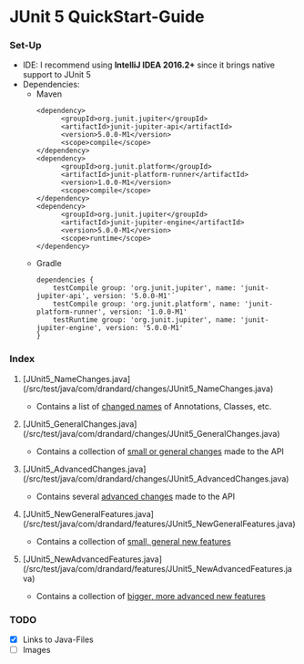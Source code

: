 # JUnit 5 QuickStart-Guide

### Set-Up
- IDE: I recommend using <b>IntelliJ IDEA 2016.2+</b> since it brings native support to JUnit 5
- Dependencies:
    - Maven
        ```
        <dependency>
              <groupId>org.junit.jupiter</groupId>
              <artifactId>junit-jupiter-api</artifactId>
              <version>5.0.0-M1</version>
              <scope>compile</scope>
        </dependency>
        <dependency>
              <groupId>org.junit.platform</groupId>
              <artifactId>junit-platform-runner</artifactId>
              <version>1.0.0-M1</version>
              <scope>compile</scope>
        </dependency>
        <dependency>
              <groupId>org.junit.jupiter</groupId>
              <artifactId>junit-jupiter-engine</artifactId>
              <version>5.0.0-M1</version>
              <scope>runtime</scope>
        </dependency>
        ```
    - Gradle
        ```    
        dependencies {
            testCompile group: 'org.junit.jupiter', name: 'junit-jupiter-api', version: '5.0.0-M1'´
            testCompile group: 'org.junit.platform', name: 'junit-platform-runner', version: '1.0.0-M1'
            testRuntime group: 'org.junit.jupiter', name: 'junit-jupiter-engine', version: '5.0.0-M1'
        }
        ```

### Index
1. [JUnit5_NameChanges.java] (/src/test/java/com/drandard/changes/JUnit5_NameChanges.java)<br>
    - Contains a list of <u>changed names</u> of Annotations, Classes, etc.

2. [JUnit5_GeneralChanges.java] (/src/test/java/com/drandard/changes/JUnit5_GeneralChanges.java)
    - Contains a collection of <u>small or general changes</u> made to the API
    
3. [JUnit5_AdvancedChanges.java] (/src/test/java/com/drandard/changes/JUnit5_AdvancedChanges.java)
    - Contains several <u>advanced changes</u> made to the API
    
4. [JUnit5_NewGeneralFeatures.java] (/src/test/java/com/drandard/features/JUnit5_NewGeneralFeatures.java)
    - Contains a collection of <u>small, general new features</u>
    
4. [JUnit5_NewAdvancedFeatures.java] (/src/test/java/com/drandard/features/JUnit5_NewAdvancedFeatures.java)
    - Contains a collection of <u>bigger, more advanced new features</u>

### TODO
- [x] Links to Java-Files
- [ ] Images
